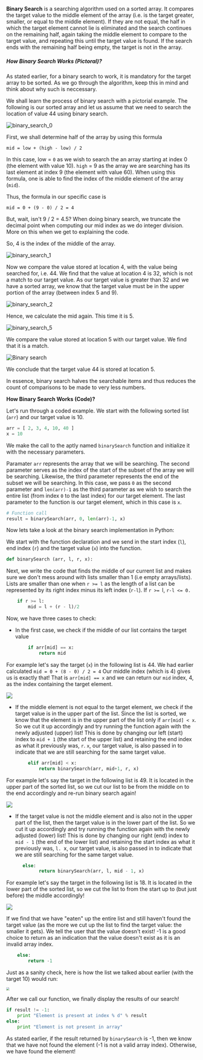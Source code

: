 <!--title={Binary Search in Python}-->

<!--badges={Algorithms:15, Python: 5}-->

<!--concepts{Binary Search}-->

**Binary Search** is a searching algorithm used on a sorted array. It compares the target value to the middle element of the array (i.e. is the target greater, smaller, or equal to the middle element). If they are not equal, the half in which the target element cannot lie is eliminated and the search continues on the remaining half, again taking the middle element to compare to the target value, and repeating this until the target value is found. If the search ends with the remaining half being empty, the target is not in the array.

##### How Binary Search Works (Pictoral)?

As stated earlier, for a binary search to work, it is mandatory for the target array to be sorted. As we go through the algorithm, keep this in mind and think about why such is neccessary.

We shall learn the process of binary search with a pictorial example. The following is our sorted array and let us assume that we need to search the location of value 44 using binary search.

![binary_search_0](https://i.ibb.co/TvfDmNb/Array-Base.png)

First, we shall determine half of the array by using this formula

```
mid = low + (high - low) / 2
```

In this case, low = `0` as we wish to search the an array starting at index 0 (the element with value 10). `high` = 9 as the array we are searching has its last element at index 9 (the element with value 60). When using this formula, one is able to find the index of the middle element of the array (`mid`).

Thus, the formula in our specific case is

```
mid = 0 + (9 - 0) / 2 = 4
```

But, wait, isn't 9 / 2 = 4.5? When doing binary search, we truncate the decimal point when computing our mid index as we do integer division. More on this when we get to explaining the code.

So, 4 is the index of the middle of the array.

![binary_search_1](https://i.ibb.co/Bch3qM7/Array-Base-1.png)

Now we compare the value stored at location 4, with the value being searched for, i.e. 44. We find that the value at location 4 is 32, which is not a match to our target value. As our target value is greater than 32 and we have a sorted array, we know that the target value must be in the upper portion of the array (between index 5 and 9).

![binary_search_2](https://i.ibb.co/8DDj3gV/Array-Base-2.png)

Hence, we calculate the mid again. This time it is 5.

![binary_search_5](https://i.ibb.co/fN4GPQY/Array-Base-3.png)

We compare the value stored at location 5 with our target value. We find that it is a match.

![Binary search](https://i.ibb.co/GMtSTDJ/Array-Base-4.png)

We conclude that the target value 44 is stored at location 5.

In essence, binary search halves the searchable items and thus reduces the count of comparisons to be made to very less numbers.

**How Binary Search Works (Code)?**

Let's run through a coded example. We start with the following sorted list (`arr`) and our target value is 10.

```python
arr = [ 2, 3, 4, 10, 40 ] 
x = 10
```

We make the call to the aptly named `binarySearch` function and initialize it with the necessary parameters. 

Paramater `arr` represents the array that we will be searching. The second parameter serves as the index of the start of the subset of the array we will be searching. Likewise, the third parameter represents the end of the subset we will be searching. In this case, we pass `0` as the second parameter and `len(arr)-1` as the third parameter as we wish to search the entire list (from index `0` to the last index) for our target element. The last parameter to the function is our target element, which in this case is `x`.

```python
# Function call 
result = binarySearch(arr, 0, len(arr)-1, x) 
```

Now lets take a look at the binary search implementation in Python:

We start with the function declaration and we send in the start index (`l`), end index (`r`) and the target value (`x`) into the function.

```python
def binarySearch (arr, l, r, x): 
```

Next, we write the code that finds the middle of our current list and makes sure we don't mess around with lists smaller than 1 (i.e empty arrays/lists). Lists are smaller than one when `r >= l` as the length of a list can be represented by its right index minus its left index (`r-l`). If `r >= `l, `r-l <= 0.`

```python
	if r >= l: 
		mid = l + (r - l)/2
```

Now, we have three cases to check:

* In the first case, we check if the middle of our list contains the target value

```python
 		if arr[mid] == x: 
			return mid 
```

For example let's say the target (`x`) in the following list is 44. We had earlier calculated `mid = 0 + (8 - 0) / 2 = 4` Our middle index (which is 4) gives us is exactly that! That is `arr[mid] == x` and we can return our `mid` index, 4, as the index containing the target element. 

![](https://i.imgur.com/mDW1a0F.png)

* If the middle element is not equal to the target element, we check if the target value is in the upper part of the list. Since the list is sorted, we know that the element is in the upper part of the list only if `arr[mid] < x`. So we cut it up accordingly and try running the function again with the newly adjusted (upper) list! This is done by changing our left (start) index to `mid + 1` (the start of the upper list) and retaining the end index as what it previously was, `r`. `x`, our target value, is also passed in to indicate that we are still searching for the same target value.

```python
		elif arr[mid] < x: 
			return binarySearch(arr, mid+1, r, x) 

```

For example let's say the target in the following list is 49. It is located in the upper part of the sorted list, so we cut our list to be from the middle on to the end accordingly and re-run binary search again!

![](https://i.imgur.com/Umz4Mmg.png)

* If the target value is not the middle element and is also not in the upper part of the list, then the target value is in the lower part of the list. So we cut it up accordingly and try running the function again with the newly adjusted (lower) list! This is done by changing our right (end) index to `mid - 1` (the end of the lower list) and retaining the start index as what it previously was, `l. `x, our target value, is also passed in to indicate that we are still searching for the same target value.

```python
      else: 
			return binarySearch(arr, l, mid - 1, x) 
```

For example let's say the target in the following list is 18. It is located in the lower part of the sorted list, so we cut the list to from the start up to (but just before) the middle accordingly!

![](https://i.imgur.com/LIblhXE.png)

If we find that we have "eaten" up the entire list and still haven't found the target value (as the more we cut up the list to find the target value: the smaller it gets). We tell the user that the value doesn't exist! -1 is a good choice to return as an indication that the value doesn't exist as it is an invalid array index.

```python
	else: 
		return -1
```

Just as a sanity check, here is how the list we talked about earlier (with the target 10) would run:

<img src="https://i.ibb.co/g9THTdv/Array-Base.png" style="zoom:50%;" />

After we call our function, we finally display the results of our search!

```python
if result != -1: 
	print "Element is present at index % d" % result 
else: 
	print "Element is not present in array"
```

As stated earlier, if the result returned by `binarySearch` is -1, then we know that we have not found the element (-1 is not a valid array index). Otherwise, we have found the element!